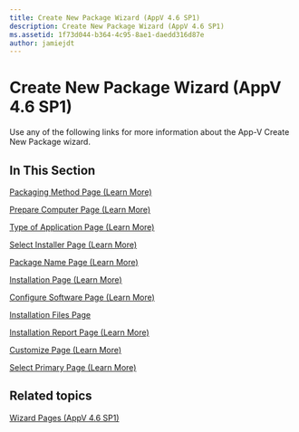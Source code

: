 ```yaml
---
title: Create New Package Wizard (AppV 4.6 SP1)
description: Create New Package Wizard (AppV 4.6 SP1)
ms.assetid: 1f73d044-b364-4c95-8ae1-daedd316d87e
author: jamiejdt
---
```


# Create New Package Wizard (AppV 4.6 SP1)


Use any of the following links for more information about the App-V Create New Package wizard.

## In This Section


<a href="" id="packaging-method-page--learn-more-"></a>[Packaging Method Page (Learn More)](packaging-method-page--learn-more-.md)  

<a href="" id="prepare-computer-page--learn-more-"></a>[Prepare Computer Page (Learn More)](prepare-computer-page--learn-more-.md)  

<a href="" id="type-of-application-page--learn-more-"></a>[Type of Application Page (Learn More)](type-of-application-page--learn-more-.md)  

<a href="" id="select-installer-page--learn-more-"></a>[Select Installer Page (Learn More)](select-installer-page--learn-more-.md)  

<a href="" id="package-name-page---learn-more-"></a>[Package Name Page (Learn More)](package-name-page---learn-more-.md)  

<a href="" id="installation-page--learn-more-"></a>[Installation Page (Learn More)](installation-page--learn-more-.md)  

<a href="" id="configure-software-page--learn-more-"></a>[Configure Software Page (Learn More)](configure-software-page--learn-more-.md)  

<a href="" id="installation-files-page"></a>[Installation Files Page](installation-files-page.md)  

<a href="" id="installation-report-page--learn-more-"></a>[Installation Report Page (Learn More)](installation-report-page--learn-more-.md)  

<a href="" id="customize-page--learn-more-"></a>[Customize Page (Learn More)](customize-page--learn-more-.md)  

<a href="" id="select-primary-page--learn-more-"></a>[Select Primary Page (Learn More)](select-primary-page--learn-more-.md)  

## Related topics


[Wizard Pages (AppV 4.6 SP1)](wizard-pages--appv-46-sp1-.md)

 

 





